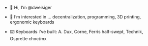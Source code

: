 - 👋 Hi, I’m @dweisiger

- 👀 I’m interested in ... decentralization, programming, 3D printing, ergonomic keyboards

- ⌨️ Keyboards I've built: A. Dux, Corne, Ferris half-swept, Technik, Osprette choc/mx

<!---
dweisiger/dweisiger is a ✨ special ✨ repository because its `README.md` (this file) appears on your GitHub profile.
You can click the Preview link to take a look at your changes.
--->
